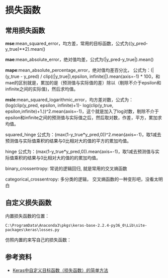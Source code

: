 # 损失函数

## 常用损失函数

**mse**:mean_squared_error，均方差，常用的目标函数，公式为((y_pred-y_true)**2).mean()

**mae**:mean_absolute_error，绝对值均差，公式为(|y_pred-y_true|).mean()

**mape**:mean_absolute_percentage_error，绝对值均差百分比， 公式为：(|(y_true - y_pred) / clip((|y_true|),epsilon, infinite)|).mean(axis=-1) * 100，和mae的区别就是，累加的是（预测值与实际值的差）除以（剔除不介于epsilon和infinite之间的实际值)，然后求均值。

**msle**:mean_squared_logarithmic_error，均方差对数，公式为： (log(clip(y_pred, epsilon, infinite)+1)- log(clip(y_true, epsilon,infinite)+1.))^2.mean(axis=-1)，这个就是加入了log对数，剔除不介于epsilon和infinite之间的预测值与实际值之后，然后取对数，作差，平方，累加求均值。

squared_hinge 公式为：(max(1-y_true*y_pred,0))^2.mean(axis=-1)，取1减去预测值与实际值乘积的结果与0比相对大的值的平方的累加均值。

hinge 公式为：(max(1-y_true*y_pred,0)).mean(axis=-1)，取1减去预测值与实际值乘积的结果与0比相对大的值的的累加均值。

binary_crossentropy: 常说的逻辑回归, 就是常用的交叉熵函数

categorical_crossentropy: 多分类的逻辑， 交叉熵函数的一种变形吧，没看太明白


## 自定义损失函数

内置损失函数的位置：

```
C:\ProgramData\Anaconda3\pkgs\keras-base-2.2.4-py36_0\Lib\site-packages\keras\losses.py
```

仿照内置的来写自己的损失函数：


## 参考资料

- [Keras中自定义目标函数（损失函数）的简单方法](https://www.aliyun.com/zixun/wenji/1255215.html)